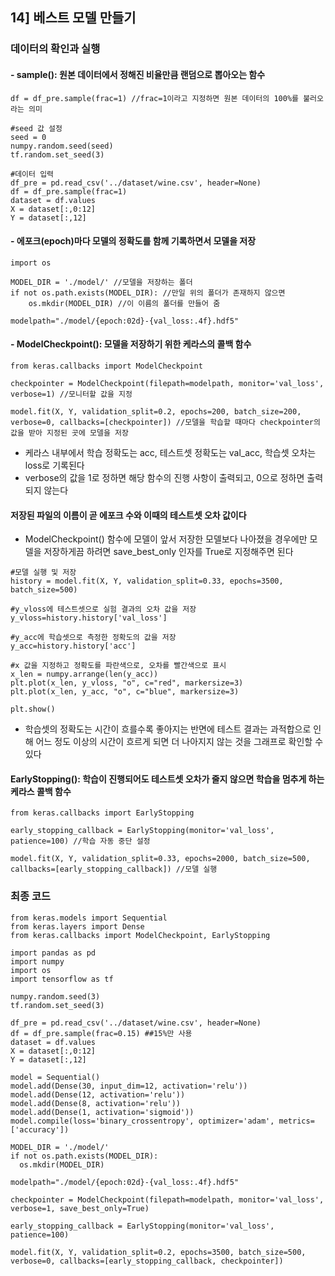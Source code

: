 ## 14] 베스트 모델 만들기
### 데이터의 확인과 실행
#### - sample(): 원본 데이터에서 정해진 비율만큼 랜덤으로 뽑아오는 함수
```
df = df_pre.sample(frac=1) //frac=1이라고 지정하면 원본 데이터의 100%를 불러오라는 의미
```
```
#seed 값 설정
seed = 0
numpy.random.seed(seed)
tf.random.set_seed(3)

#데이터 입력
df_pre = pd.read_csv('../dataset/wine.csv', header=None)
df = df_pre.sample(frac=1)
dataset = df.values
X = dataset[:,0:12]
Y = dataset[:,12]
```

#### - 에포크(epoch)마다 모델의 정확도를 함께 기록하면서 모델을 저장
```
import os

MODEL_DIR = './model/' //모델을 저장하는 폴더
if not os.path.exists(MODEL_DIR): //만일 위의 폴더가 존재하지 않으면
    os.mkdir(MODEL_DIR) //이 이름의 폴더를 만들어 줌

modelpath="./model/{epoch:02d}-{val_loss:.4f}.hdf5"
```

#### - ModelCheckpoint(): 모델을 저장하기 위한 케라스의 콜백 함수
```
from keras.callbacks import ModelCheckpoint

checkpointer = ModelCheckpoint(filepath=modelpath, monitor='val_loss', verbose=1) //모니터할 값을 지정

model.fit(X, Y, validation_split=0.2, epochs=200, batch_size=200, verbose=0, callbacks=[checkpointer]) //모델을 학습할 때마다 checkpointer의 값을 받아 지정된 곳에 모델을 저장
```
+ 케라스 내부에서 학습 정확도는 acc, 테스트셋 정확도는 val_acc, 학습셋 오차는 loss로 기록된다
+ verbose의 값을 1로 정하면 해당 함수의 진행 사항이 출력되고, 0으로 정하면 출력되지 않는다
  
#### 저장된 파일의 이름이 곧 에포크 수와 이때의 테스트셋 오차 값이다
+ ModelCheckpoint() 함수에 모델이 앞서 저장한 모델보다 나아졌을 경우에만 모델을 저장하게끔 하려면 save_best_only 인자를 True로 지정해주면 된다

```
#모델 실행 및 저장
history = model.fit(X, Y, validation_split=0.33, epochs=3500, batch_size=500)

#y_vloss에 테스트셋으로 실험 결과의 오차 값을 저장
y_vloss=history.history['val_loss']

#y_acc에 학습셋으로 측정한 정확도의 값을 저장
y_acc=history.history['acc']

#x 값을 지정하고 정확도를 파란색으로, 오차를 빨간색으로 표시
x_len = numpy.arrange(len(y_acc))
plt.plot(x_len, y_vloss, "o", c="red", markersize=3)
plt.plot(x_len, y_acc, "o", c="blue", markersize=3)

plt.show()
```
+ 학습셋의 정확도는 시간이 흐를수록 좋아지는 반면에 테스트 결과는 과적합으로 인해 어느 정도 이상의 시간이 흐르게 되면 더 나아지지 않는 것을 그래프로 확인할 수 있다

#### EarlyStopping(): 학습이 진행되어도 테스트셋 오차가 줄지 않으면 학습을 멈추게 하는 케라스 콜백 함수
```
from keras.callbacks import EarlyStopping

early_stopping_callback = EarlyStopping(monitor='val_loss', patience=100) //학습 자동 중단 설정

model.fit(X, Y, validation_split=0.33, epochs=2000, batch_size=500, callbacks=[early_stopping_callback]) //모델 실행
```

### 최종 코드
```
from keras.models import Sequential
from keras.layers import Dense
from keras.callbacks import ModelCheckpoint, EarlyStopping

import pandas as pd
import numpy
import os
import tensorflow as tf

numpy.random.seed(3)
tf.random.set_seed(3)

df_pre = pd.read_csv('../dataset/wine.csv', header=None)
df = df_pre.sample(frac=0.15) ##15%만 사용
dataset = df.values
X = dataset[:,0:12]
Y = dataset[:,12]

model = Sequential()
model.add(Dense(30, input_dim=12, activation='relu'))
model.add(Dense(12, activation='relu'))
model.add(Dense(8, activation='relu'))
model.add(Dense(1, activation='sigmoid'))
model.compile(loss='binary_crossentropy', optimizer='adam', metrics=['accuracy'])

MODEL_DIR = './model/'
if not os.path.exists(MODEL_DIR):
  os.mkdir(MODEL_DIR)

modelpath="./model/{epoch:02d}-{val_loss:.4f}.hdf5"

checkpointer = ModelCheckpoint(filepath=modelpath, monitor='val_loss', verbose=1, save_best_only=True)

early_stopping_callback = EarlyStopping(monitor='val_loss', patience=100)

model.fit(X, Y, validation_split=0.2, epochs=3500, batch_size=500, verbose=0, callbacks=[early_stopping_callback, checkpointer])
```
